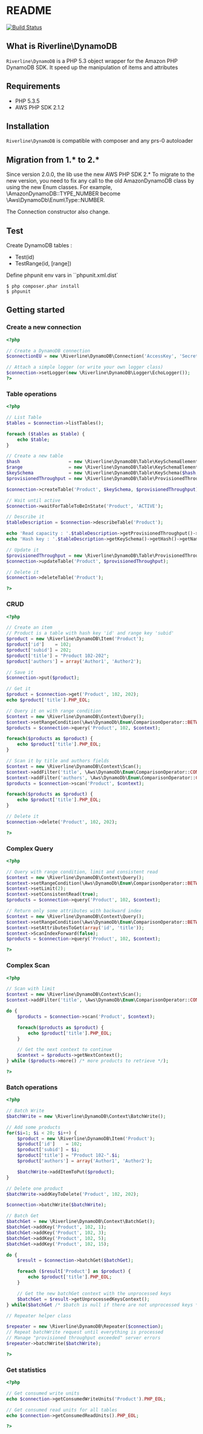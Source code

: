 # README

[![Build Status](https://secure.travis-ci.org/rcambien/riverline-dynamodb.png)](http://travis-ci.org/rcambien/riverline-dynamodb)

## What is Riverline\DynamoDB

``Riverline\DynamoDB`` is a PHP 5.3 object wrapper for the Amazon PHP DynamoDB SDK.
It speed up the manipulation of items and attributes

## Requirements

* PHP 5.3.5
* AWS PHP SDK 2.1.2

## Installation

``Riverline\DynamoDB`` is compatible with composer and any prs-0 autoloader

## Migration from 1.* to 2.*

Since version 2.0.0, the lib use the new AWS PHP SDK 2.*
To migrate to the new version, you need to fix any call to the old AmazonDynamoDB class by using the new Enum classes.
For example, \AmazonDynamoDB::TYPE_NUMBER become \Aws\DynamoDb\Enum\Type::NUMBER.

The Connection constructor also change.

## Test

Create DynamoDB tables :
* Test(id)
* TestRange(id, [range])

Define phpunit env vars in ``phpunit.xml.dist`

    $ php composer.phar install
    $ phpunit

## Getting started

### Create a new connection

```php
<?php

// Create a DynamoDB connection
$connectionEU = new \Riverline\DynamoDB\Connection('AccessKey', 'SecretKey', \Aws\Common\Enum\Region::EU_WEST_1);

// Attach a simple logger (or write your own logger class)
$connection->setLogger(new \Riverline\DynamoDB\Logger\EchoLogger());
?>
```

### Table operations

```php
<?php

// List Table
$tables = $connection->listTables();

foreach ($tables as $table) {
    echo $table;
}

// Create a new table
$hash                  = new \Riverline\DynamoDB\Table\KeySchemaElement('id', \Aws\DynamoDb\Enum\Type::NUMBER);
$range                 = new \Riverline\DynamoDB\Table\KeySchemaElement('subid', \Aws\DynamoDb\Enum\Type::NUMBER);
$keySchema             = new \Riverline\DynamoDB\Table\KeySchema($hash, $range);
$provisionedThroughput = new \Riverline\DynamoDB\Table\ProvisionedThroughput(3 /* Read */, 5 /* Write */);

$connection->createTable('Product', $keySchema, $provisionedThroughput);

// Wait until active
$connection->waitForTableToBeInState('Product', 'ACTIVE');

// Describe it
$tableDescription = $connection->describeTable('Product');

echo 'Read capacity : '.$tableDescription->getProvisionedThroughput()->getReadCapacity().PHP_EOL;
echo 'Hash key : '.$tableDescription->getKeySchema()->getHash()->getName().PHP_EOL;

// Update it
$provisionedThroughput = new \Riverline\DynamoDB\Table\ProvisionedThroughput(5 /* Read */, 10 /* Write */);
$connection->updateTable('Product', $provisionedThroughput);

// Delete it
$connection->deleteTable('Product');

?>
```

### CRUD

```php
<?php

// Create an item
// Product is a table with hash key 'id' and range key 'subid'
$product = new \Riverline\DynamoDB\Item('Product');
$product['id']    = 102;
$product['subid'] = 202;
$product['title'] = "Product 102-202";
$product['authors'] = array('Author1', 'Author2');

// Save it
$connection->put($product);

// Get it
$product = $connection->get('Product', 102, 202);
echo $product['title'].PHP_EOL;

// Query it on with range condition
$context = new \Riverline\DynamoDB\Context\Query();
$context->setRangeCondition(\Aws\DynamoDb\Enum\ComparisonOperator::BETWEEN, array(200, 205));
$products = $connection->query('Product', 102, $context);

foreach($products as $product) {
    echo $product['title'].PHP_EOL;
}

// Scan it by title and authors fields
$context = new \Riverline\DynamoDB\Context\Scan();
$context->addFilter('title', \Aws\DynamoDb\Enum\ComparisonOperator::CONTAINS, 'Product');
$context->addFilter('authors', \Aws\DynamoDb\Enum\ComparisonOperator::CONTAINS, 'Author1');
$products = $connection->scan('Product', $context);

foreach($products as $product) {
    echo $product['title'].PHP_EOL;
}

// Delete it
$connection->delete('Product', 102, 202);

?>
```

### Complex Query

```php
<?php

// Query with range condition, limit and consistent read
$context = new \Riverline\DynamoDB\Context\Query();
$context->setRangeCondition(\Aws\DynamoDb\Enum\ComparisonOperator::BETWEEN, array(200, 205));
$context->setLimit(2);
$context->setConsistentRead(true);
$products = $connection->query('Product', 102, $context);

// Return only some attributes with backward index
$context = new \Riverline\DynamoDB\Context\Query();
$context->setRangeCondition(\Aws\DynamoDb\Enum\ComparisonOperator::BETWEEN, array(200, 205));
$context->setAttributesToGet(array('id', 'title'));
$context->ScanIndexForward(false);
$products = $connection->query('Product', 102, $context);

?>
```

### Complex Scan

```php
<?php

// Scan with limit
$context = new \Riverline\DynamoDB\Context\Scan();
$context->addFilter('title', \Aws\DynamoDb\Enum\ComparisonOperator::CONTAINS, 'Product');

do {
    $products = $connection->scan('Product', $context);

    foreach($products as $product) {
        echo $product['title'].PHP_EOL;
    }

    // Get the next context to continue
    $context = $products->getNextContext();
} while ($products->more() /* more products to retrieve */);

?>
```

### Batch operations

```php
<?php

// Batch Write
$batchWrite = new \Riverline\DynamoDB\Context\BatchWrite();

// Add some products
for($i=1; $i < 20; $i++) {
    $product = new \Riverline\DynamoDB\Item('Product');
    $product['id']    = 102;
    $product['subid'] = $i;
    $product['title'] = "Product 102-".$i;
    $product['authors'] = array('Author1', 'Author2');

    $batchWrite->addItemToPut($product);
}

// Delete one product
$batchWrite->addKeyToDelete('Product', 102, 202);

$connection->batchWrite($batchWrite);

// Batch Get
$batchGet = new \Riverline\DynamoDB\Context\BatchGet();
$batchGet->addKey('Product', 102, 1);
$batchGet->addKey('Product', 102, 3);
$batchGet->addKey('Product', 102, 5);
$batchGet->addKey('Product', 102, 15);

do {
    $result = $connection->batchGet($batchGet);

    foreach ($result['Product'] as $product) {
        echo $product['title'].PHP_EOL;
    }

    // Get the new batchGet context with the unprocessed keys
    $batchGet = $result->getUnprocessedKeysContext();
} while($batchGet /* $batch is null if there are not unprocessed keys */);

// Repeater helper class

$repeater = new \Riverline\DynamoDB\Repeater($connection);
// Repeat batchWrite request until everything is processed
// Manage "provisioned throughput exceeded" server errors
$repeater->batchWrite($batchWrite);

?>
```

### Get statistics


```php
<?php

// Get consumed write units
echo $connection->getConsumedWriteUnits('Product').PHP_EOL;

// Get consumed read units for all tables
echo $connection->getConsumedReadUnits().PHP_EOL;

?>
```